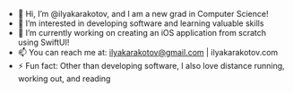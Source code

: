 - 👋 Hi, I’m @ilyakarakotov, and I am a new grad in Computer Science!
- 👀 I’m interested in developing software and learning valuable skills
- 🌱 I’m currently working on creating an iOS application from scratch using SwiftUI!
- 📫 You can reach me at: ilyakarakotov@gmail.com | ilyakarakotov.com
- ⚡ Fun fact: Other than developing software, I also love distance running, working out, and reading
